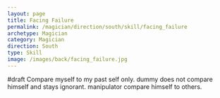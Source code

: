 ```yaml
---
layout: page
title: Facing Failure
permalink: /magician/direction/south/skill/facing_failure
archetype: Magician
category: Magician
direction: South
type: Skill
image: /images/back/facing_failure.jpg
---
```

#draft Compare myself to my past self only. dummy does not compare himself and stays ignorant. manipulator compare himself to others.
